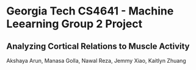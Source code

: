 # Georgia Tech CS4641 - Machine Leearning Group 2 Project
## Analyzing Cortical Relations to Muscle Activity
Akshaya Arun, Manasa Golla, Nawal Reza, Jemmy Xiao, Kaitlyn Zhuang
